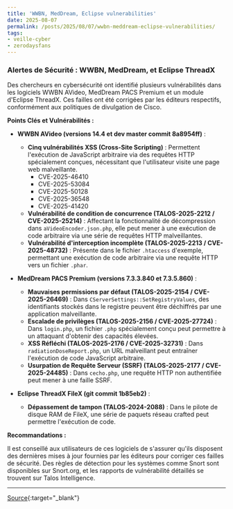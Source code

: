 ```yaml
---
title: 'WWBN, MedDream, Eclipse vulnerabilities'
date: 2025-08-07
permalink: /posts/2025/08/07/wwbn-meddream-eclipse-vulnerabilities/
tags:
- veille-cyber
- zerodaysfans
---
```

### Alertes de Sécurité : WWBN, MedDream, et Eclipse ThreadX

Des chercheurs en cybersécurité ont identifié plusieurs vulnérabilités dans les logiciels WWBN AVideo, MedDream PACS Premium et un module d'Eclipse ThreadX. Ces failles ont été corrigées par les éditeurs respectifs, conformément aux politiques de divulgation de Cisco.

**Points Clés et Vulnérabilités :**

*   **WWBN AVideo (versions 14.4 et dev master commit 8a8954ff)** :
    *   **Cinq vulnérabilités XSS (Cross-Site Scripting)** : Permettent l'exécution de JavaScript arbitraire via des requêtes HTTP spécialement conçues, nécessitant que l'utilisateur visite une page web malveillante.
        *   CVE-2025-46410
        *   CVE-2025-53084
        *   CVE-2025-50128
        *   CVE-2025-36548
        *   CVE-2025-41420
    *   **Vulnérabilité de condition de concurrence (TALOS-2025-2212 / CVE-2025-25214)** : Affectant la fonctionnalité de décompression dans `aVideoEncoder.json.php`, elle peut mener à une exécution de code arbitraire via une série de requêtes HTTP malveillantes.
    *   **Vulnérabilité d'interception incomplète (TALOS-2025-2213 / CVE-2025-48732)** : Présente dans le fichier `.htaccess` d'exemple, permettant une exécution de code arbitraire via une requête HTTP vers un fichier `.phar`.

*   **MedDream PACS Premium (versions 7.3.3.840 et 7.3.5.860)** :
    *   **Mauvaises permissions par défaut (TALOS-2025-2154 / CVE-2025-26469)** : Dans `CServerSettings::SetRegistryValues`, des identifiants stockés dans le registre peuvent être déchiffrés par une application malveillante.
    *   **Escalade de privilèges (TALOS-2025-2156 / CVE-2025-27724)** : Dans `login.php`, un fichier `.php` spécialement conçu peut permettre à un attaquant d'obtenir des capacités élevées.
    *   **XSS Réfléchi (TALOS-2025-2176 / CVE-2025-32731)** : Dans `radiationDoseReport.php`, un URL malveillant peut entraîner l'exécution de code JavaScript arbitraire.
    *   **Usurpation de Requête Serveur (SSRF) (TALOS-2025-2177 / CVE-2025-24485)** : Dans `cecho.php`, une requête HTTP non authentifiée peut mener à une faille SSRF.

*   **Eclipse ThreadX FileX (git commit 1b85eb2)** :
    *   **Dépassement de tampon (TALOS-2024-2088)** : Dans le pilote de disque RAM de FileX, une série de paquets réseau crafted peut permettre l'exécution de code.

**Recommandations :**

Il est conseillé aux utilisateurs de ces logiciels de s'assurer qu'ils disposent des dernières mises à jour fournies par les éditeurs pour corriger ces failles de sécurité. Des règles de détection pour les systèmes comme Snort sont disponibles sur Snort.org, et les rapports de vulnérabilité détaillés se trouvent sur Talos Intelligence.

---
[Source](https://blog.talosintelligence.com/wwbn-meddream-eclipse-vulnerabilities/){:target="_blank"}
